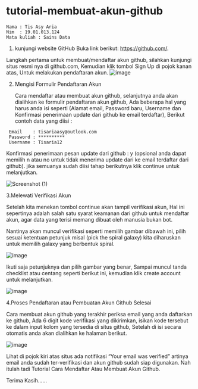 # tutorial-membuat-akun-github
```
Nama : Tis Asy Aria
Nim  : 19.01.013.124
Mata kuliah : Sains Data
```

1. kunjungi website GitHub Buka link berikut: https://github.com/. 

  Langkah pertama untuk membuat/mendaftar akun github, silahkan kunjungi situs resmi nya di github.com, Kemudian klik tombol Sign Up di pojok kanan atas, Untuk           melakukan pendaftaran akun.
  ![image](https://user-images.githubusercontent.com/105357243/194701016-fa713e78-46a5-478d-be8a-d72f916f3d89.png)

2. Mengisi Formulir Pendaftaran Akun

   Cara mendaftar atau membuat akun github, selanjutnya anda akan dialihkan ke formulir pendaftaran akun github, Ada beberapa hal yang harus anda isi seperti (Alamat      email, Password baru, Username dan Konfirmasi penerimaan update dari github ke email terdaftar), Berikut contoh data yang diisi :
  ```
   Email    : tisariaasy@outlook.com
   Password : **********
   Username : Tisaria12
  ```
   Konfirmasi penerimaan pesan update dari github : y (opsional anda dapat memilih n atau no untuk tidak menerima update dari ke email terdaftar dari github).
   jika semuanya sudah diisi tahap berikutnya klik continue untuk melanjutkan.
  
  ![Screenshot (1)](https://user-images.githubusercontent.com/105357243/194701341-cc5e472f-cbb0-4e42-a186-98e1be2c4d11.png)

3.Melewati Verifikasi Akun

  Setelah kita menekan tombol continue akan tampil verifikasi akun, Hal ini sepertinya adalah salah satu syarat keamanan dari github untuk mendaftar akun, agar data     yang terisi memang dibuat oleh manusia bukan bot.
  
  Nantinya akan muncul verifikasi seperti memilih gambar dibawah ini, pilih sesuai ketentuan petunjuk misal (pick the spiral galaxy) kita diharuskan untuk memilih       galaxy yang berbentuk spiral.
  
  ![image](https://user-images.githubusercontent.com/105357243/194701895-b518d0fc-acd7-42fa-bc68-5cc27a45beda.png)
  
  Ikuti saja petunjuknya dan pilih gambar yang benar, Sampai muncul tanda checklist atau centang seperti berikut ini, kemudian klik create account untuk melanjutkan.
 
 ![image](https://user-images.githubusercontent.com/105357243/194701960-4f7a24d9-0517-45e1-92aa-cc8f837bac90.png)

4.Proses Pendaftaran atau Pembuatan Akun Github Selesai

  Cara membuat akun github yang terakhir periksa email yang anda daftarkan ke github, Ada 6 digit kode verifikasi yang dikirimkan, isikan kode tersebut ke dalam input   kolom yang tersedia di situs github, Setelah di isi secara otomatis anda akan dialihkan ke halaman berikut.
  
  ![image](https://user-images.githubusercontent.com/105357243/194702060-bb0e4f6e-17ea-4436-a20e-d88075664db1.png)

  Lihat di pojok kiri atas situs ada notifikasi “Your email was verified” artinya email anda sudah ter-verifikasi dan akun github sudah siap digunakan.
  Nah itulah tadi Tutorial Cara Mendaftar Atau Membuat Akun Github.
  
  Terima Kasih......
  
  
  
  
